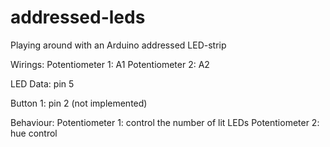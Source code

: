 # addressed-leds
Playing around with an Arduino addressed LED-strip

Wirings:
  Potentiometer 1: A1
  Potentiometer 2: A2

  LED Data: pin 5

  Button 1: pin 2 (not implemented)

Behaviour:
  Potentiometer 1: control the number of lit LEDs
  Potentiometer 2: hue control
